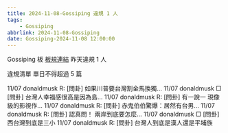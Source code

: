 ```yaml
---
title: 2024-11-08-Gossiping 違規 1 人
tags:
    - Gossiping
abbrlink: 2024-11-08-Gossiping
date: Gossiping-2024-11-08 12:00:00
---
```

Gossiping 板 [板規連結](https://www.ptt.cc/bbs/Gossiping/M.1637425085.A.07D.html)
昨天違規 1 人
<!-- more -->

違規清單
單日不得超過 5 篇

11/07 donaldmusk R: [問卦] 如果川普要台灣割金馬換獨…
11/07 donaldmusk □ [問卦] 台灣人幸福感很高是因為島…
11/07 donaldmusk R: [問卦] 有一說一 現像級的影視作…
11/07 donaldmusk R: [問卦] 赤鬼伯伯驚爆：居然有台男…
11/07 donaldmusk R: [問卦] 認真問！ 兩岸到底要怎麼…
11/07 donaldmusk □ [問卦] 西台灣到底是三小
11/07 donaldmusk R: [問卦] 台灣人到底是漢人還是平埔族